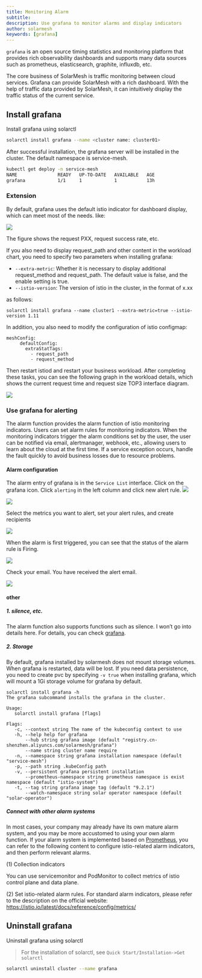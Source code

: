 ```yaml
---
title: Monitoring Alarm
subtitle:
description: Use grafana to monitor alarms and display indicators
author: solarmesh
keywords: [grafana]
---
```


`grafana` is an open source timing statistics and monitoring platform that provides rich observability dashboards and supports many data sources such as prometheus, elasticsearch, graphite, influxdb, etc.

The core business of SolarMesh is traffic monitoring between cloud services. Grafana can provide SolarMesh with a rich dashboard. With the help of traffic data provided by SolarMesh, it can intuitively display the traffic status of the current service.

## Install grafana

Install grafana using solarctl
```bash
solarctl install grafana --name <cluster name: cluster01>
```
After successful installation, the grafana server will be installed in the cluster. The default namespace is service-mesh.

```bash
kubectl get deploy -n service-mesh
NAME               READY   UP-TO-DATE   AVAILABLE   AGE
grafana            1/1     1            1           13h
```

### Extension
By default, grafana uses the default istio indicator for dashboard display, which can meet most of the needs. like:

![](img.png)

The figure shows the request PXX, request success rate, etc.

If you also need to display request_path and other content in the workload chart, you need to specify two parameters when installing grafana:

- `--extra-metric`: Whether it is necessary to display additional request_method and request_path. The default value is false, and the enable setting is true.
- `--istio-version`: The version of istio in the cluster, in the format of x.xx

as follows:

```shell
solarctl install grafana --name cluster1 --extra-metric=true --istio-version 1.11
```

In addition, you also need to modify the configuration of istio configmap:

```shell
meshConfig:
     defaultConfig:
       extraStatTags:
         - request_path
         - request_method
```

Then restart istiod and restart your business workload. After completing these tasks, you can see the following graph in the workload details, which shows the current request time and request size TOP3 interface diagram.

![](img_1.png)

### Use grafana for alerting

The alarm function provides the alarm function of istio monitoring indicators. Users can set alarm rules for monitoring indicators. When the monitoring indicators trigger the alarm conditions set by the user, the user can be notified via email, alertmanager, webhook, etc., allowing users to learn about the cloud at the first time. If a service exception occurs, handle the fault quickly to avoid business losses due to resource problems.

#### Alarm configuration

The alarm entry of grafana is in the `Service List` interface. Click on the grafana icon. Click `alerting` in the left column and click new alert rule.
![](img_2.png)

![](img_3.png)

Select the metrics you want to alert, set your alert rules, and create recipients

![](img_4.png)

When the alarm is first triggered, you can see that the status of the alarm rule is Firing.

![](img_5.png)

Check your email. You have received the alert email.

![](img_6.png)

#### other

##### 1. silence, etc.

The alarm function also supports functions such as silence. I won’t go into details here. For details, you can check [grafana](https://grafana.com/docs/grafana/latest/alerting/).

##### 2. Storage

By default, grafana installed by solarmesh does not mount storage volumes. When grafana is restarted, data will be lost. If you need data persistence, you need to create pvc by specifying `-v true` when installing grafana, which will mount a 1Gi storage volume for grafana by default.

```shell
solarctl install grafana -h
The grafana subcommand installs the grafana in the cluster.

Usage:
   solarctl install grafana [flags]

Flags:
   -c, --context string The name of the kubeconfig context to use
   -h, --help help for grafana
       --hub string grafana image (default "registry.cn-shenzhen.aliyuncs.com/solarmesh/grafana")
       --name string cluster name require
   -n, --namespace string grafana installation namespace (default "service-mesh")
   -p, --path string .kubeConfig path
   -v, --persistent grafana persistent installation
       --prometheus-namespace string prometheus namespace is exist namespace (default "istio-system")
   -t, --tag string grafana image tag (default "9.2.1")
       --watch-namespace string solar operator namespace (default "solar-operator")
```

##### Connect with other alarm systems

In most cases, your company may already have its own mature alarm system, and you may be more accustomed to using your own alarm function. If your alarm system is implemented based on [Prometheus](https://prometheus.io/), you can refer to the following content to configure istio-related alarm indicators, and then perform relevant alarms.

(1) Collection indicators

You can use servicemonitor and PodMonitor to collect metrics of istio control plane and data plane.

(2) Set istio-related alarm rules.
For standard alarm indicators, please refer to the description on the official website: https://istio.io/latest/docs/reference/config/metrics/

## Uninstall grafana

Uninstall grafana using solarctl

> For the installation of solarctl, see `Quick Start/Installation->Get solarctl`

```bash
solarctl uninstall cluster --name grafana
```
